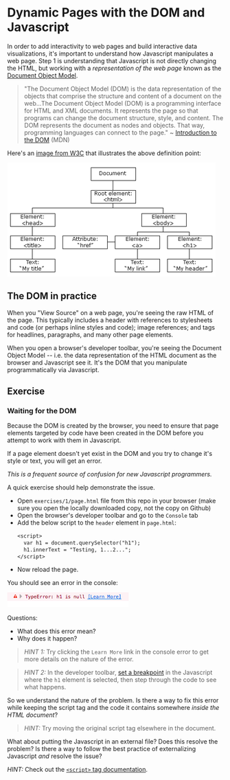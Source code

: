 # Dynamic Pages with the DOM and Javascript

In order to add interactivity to web pages and build interactive data visualizations, it's important to understand how Javascript manipulates a web page. Step 1 is understanding that Javascript is not directly changing the HTML, but working with a *representation of the web page* known as the [Document Object Model][].

[Document Object Model]: https://www.w3schools.com/js/js_htmldom.asp

> "The Document Object Model (DOM) is the data representation of the objects that comprise the structure and content of a document on the web...The Document Object Model (DOM) is a programming interface for HTML and XML documents. It represents the page so that programs can change the document structure, style, and content. The DOM represents the document as nodes and objects. That way, programming languages can connect to the page." ~ [Introduction to the DOM][] (MDN)

Here's an [image from W3C] that illustrates the above definition point:

[image from W3C]: http://www-db.deis.unibo.it/courses/TW/DOCS/w3schools/js/js_htmldom.asp.html

![W3C dom](../../static/img/pic_htmltree.gif)

## The DOM in practice

When you "View Source" on a web page, you're seeing the raw HTML of the page. This typically includes a header with references to stylesheets and code (or perhaps inline styles and code); image references; and tags for headlines, paragraphs, and many other page elements.

When you open a browser's developer toolbar, you're seeing the Document Object Model -- i.e. the data representation of the HTML document as the browser and Javascript see it. It's the DOM that you manipulate programmatically via Javascript.

## Exercise

### Waiting for the DOM

Because the DOM is created by the browser, you need to ensure that page elements targeted by code have been created in the DOM before you attempt to work with them in Javascript.

If a page element doesn't yet exist in the DOM and you try to change it's style or text, you will get an error.

*This is a frequent source of confusion for new Javascript programmers.*

A quick exercise should help demonstrate the issue. 

* Open `exercises/1/page.html` file from this repo in your browser (make sure you open the locally downloaded copy, not the copy on Github)
* Open the browser's developer toolbar and go to the `Console` tab
* Add the below script to the `header` element in `page.html`:
    ```
    <script>
      var h1 = document.querySelector("h1");
      h1.innerText = "Testing, 1...2...";
    </script>
    ```
* Now reload the page. 

You should see an error in the console:

![dom error](../../static/img/dom_error.png)


Questions: 

* What does this error mean?
* Why does it happen?
 
> *HINT 1:* Try clicking the `Learn More` link in the console error to get more details on the nature of the error.

> *HINT 2:* In the developer toolbar, [set a breakpoint][] in the Javascript where the `h1` element is selected, then step through the code to see what happens.

So we understand the nature of the problem. Is there a way to fix this error while keeping the script tag and the code it contains somewhere *inside the HTML document*?

> *HINT:* Try moving the original script tag elsewhere in the document.

What about putting the Javascript in an external file? Does this resolve the problem? Is there a way to follow the best practice of externalizing Javascript *and* resolve the issue?

*HINT:* Check out the [`<script>` tag documentation][].

[set a breakpoint]: https://developer.mozilla.org/en-US/docs/Tools/Debugger/How_to/Set_a_breakpoint
[`<script>` tag documentation]: https://www.w3schools.com/tags/tag_script.asp
[Introduction to the DOM]: https://developer.mozilla.org/en-US/docs/Web/API/Document_Object_Model/Introduction